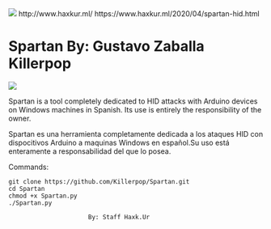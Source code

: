 <img src="https://1.bp.blogspot.com/-EkUHTqUCQ3Y/XdI1qZjrR1I/AAAAAAAABc8/aDjXNBNCMRAvLGu-dpW8XepYyy_-YRVvACK4BGAYYCw/s792/cubo-logo-new-no-back-1024x905.png" />
http://www.haxkur.ml/     https://www.haxkur.ml/2020/04/spartan-hid.html 

# Spartan By: Gustavo Zaballa Killerpop


<img src="https://1.bp.blogspot.com/-XNe3FB5QxJM/Xo9e8GhEuhI/AAAAAAAAB9Y/1bPnSGgvfMUvc2zMYdFdHiIJWimbonHpgCLcBGAsYHQ/s1600/02.png" />


Spartan is a tool completely dedicated to HID attacks with Arduino
devices on Windows machines in Spanish. Its use is entirely the 
responsibility of the owner.

Spartan es una herramienta completamente dedicada a los ataques HID
con dispocitivos Arduino a maquinas Windows en español.Su uso está 
enteramente a responsabilidad del que lo posea. 



Commands:

	git clone https://github.com/Killerpop/Spartan.git
	cd Spartan
	chmod +x Spartan.py
	./Spartan.py

                          By: Staff Haxk.Ur
